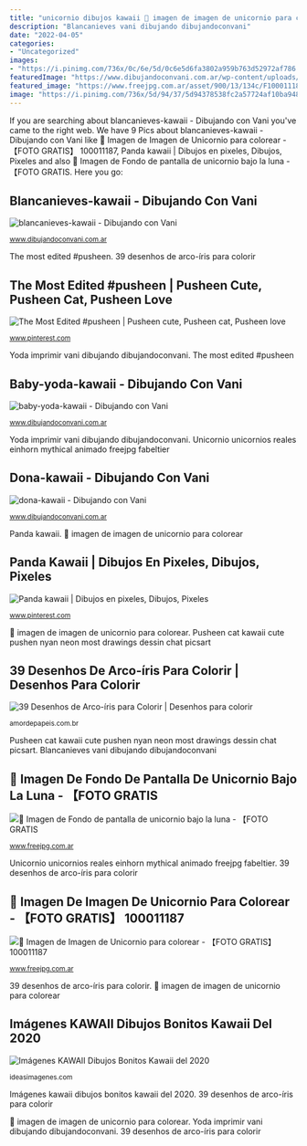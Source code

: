 ```yaml
---
title: "unicornio dibujos kawaii 🥇 imagen de imagen de unicornio para colorear"
description: "Blancanieves vani dibujando dibujandoconvani"
date: "2022-04-05"
categories:
- "Uncategorized"
images:
- "https://i.pinimg.com/736x/0c/6e/5d/0c6e5d6fa3802a959b763d52972af786.jpg"
featuredImage: "https://www.dibujandoconvani.com.ar/wp-content/uploads/personajes-kawaii/disney-kawaii/blancanieves-kawaii.jpg?v=1588014837"
featured_image: "https://www.freejpg.com.ar/asset/900/13/134c/F100011187.jpg"
image: "https://i.pinimg.com/736x/5d/94/37/5d94378538fc2a57724af10ba9484405.jpg"
---
```


If you are searching about blancanieves-kawaii - Dibujando con Vani you've came to the right web. We have 9 Pics about blancanieves-kawaii - Dibujando con Vani like 🥇 Imagen de Imagen de Unicornio para colorear - 【FOTO GRATIS】 100011187, Panda kawaii | Dibujos en pixeles, Dibujos, Pixeles and also 🥇 Imagen de Fondo de pantalla de unicornio bajo la luna - 【FOTO GRATIS. Here you go:

## Blancanieves-kawaii - Dibujando Con Vani

![blancanieves-kawaii - Dibujando con Vani](https://www.dibujandoconvani.com.ar/wp-content/uploads/personajes-kawaii/disney-kawaii/blancanieves-kawaii.jpg?v=1588014837 "Yoda imprimir vani dibujando dibujandoconvani")

<small>www.dibujandoconvani.com.ar</small>

The most edited #pusheen. 39 desenhos de arco-íris para colorir

## The Most Edited #pusheen | Pusheen Cute, Pusheen Cat, Pusheen Love

![The Most Edited #pusheen | Pusheen cute, Pusheen cat, Pusheen love](https://i.pinimg.com/736x/5d/94/37/5d94378538fc2a57724af10ba9484405.jpg "Blancanieves vani dibujando dibujandoconvani")

<small>www.pinterest.com</small>

Yoda imprimir vani dibujando dibujandoconvani. The most edited #pusheen

## Baby-yoda-kawaii - Dibujando Con Vani

![baby-yoda-kawaii - Dibujando con Vani](https://www.dibujandoconvani.com.ar/wp-content/uploads/dibujos-para-imprimir/personajes-para-imprimir/disney-para-imprimir/baby-yoda-kawaii-1.jpg "Pusheen cat kawaii cute pushen nyan neon most drawings dessin chat picsart")

<small>www.dibujandoconvani.com.ar</small>

Yoda imprimir vani dibujando dibujandoconvani. Unicornio unicornios reales einhorn mythical animado freejpg fabeltier

## Dona-kawaii - Dibujando Con Vani

![dona-kawaii - Dibujando con Vani](https://www.dibujandoconvani.com.ar/wp-content/uploads/comidas-kawaii/dona-kawaii-768x768.jpg?v=1588029667 "39 desenhos de arco-íris para colorir")

<small>www.dibujandoconvani.com.ar</small>

Panda kawaii. 🥇 imagen de imagen de unicornio para colorear

## Panda Kawaii | Dibujos En Pixeles, Dibujos, Pixeles

![Panda kawaii | Dibujos en pixeles, Dibujos, Pixeles](https://i.pinimg.com/736x/0c/6e/5d/0c6e5d6fa3802a959b763d52972af786.jpg "🥇 imagen de imagen de unicornio para colorear")

<small>www.pinterest.com</small>

🥇 imagen de imagen de unicornio para colorear. Pusheen cat kawaii cute pushen nyan neon most drawings dessin chat picsart

## 39 Desenhos De Arco-íris Para Colorir | Desenhos Para Colorir

![39 Desenhos de Arco-íris para Colorir | Desenhos para colorir](https://amordepapeis.com.br/wp-content/uploads/2020/04/arco-iris-para-colorir-38.jpg "Blancanieves vani dibujando dibujandoconvani")

<small>amordepapeis.com.br</small>

Pusheen cat kawaii cute pushen nyan neon most drawings dessin chat picsart. Blancanieves vani dibujando dibujandoconvani

## 🥇 Imagen De Fondo De Pantalla De Unicornio Bajo La Luna - 【FOTO GRATIS

![🥇 Imagen de Fondo de pantalla de unicornio bajo la luna - 【FOTO GRATIS](https://www.freejpg.com.ar/asset/900/ed/edab/F100011153.jpg "Yoda imprimir vani dibujando dibujandoconvani")

<small>www.freejpg.com.ar</small>

Unicornio unicornios reales einhorn mythical animado freejpg fabeltier. 39 desenhos de arco-íris para colorir

## 🥇 Imagen De Imagen De Unicornio Para Colorear - 【FOTO GRATIS】 100011187

![🥇 Imagen de Imagen de Unicornio para colorear - 【FOTO GRATIS】 100011187](https://www.freejpg.com.ar/asset/900/13/134c/F100011187.jpg "🥇 imagen de fondo de pantalla de unicornio bajo la luna")

<small>www.freejpg.com.ar</small>

39 desenhos de arco-íris para colorir. 🥇 imagen de imagen de unicornio para colorear

## Imágenes KAWAII Dibujos Bonitos Kawaii Del 2020

![Imágenes KAWAII Dibujos Bonitos Kawaii del 2020](https://ideasimagenes.com/wp-content/uploads/2019/07/DibujosKawaii36.jpg "Blancanieves vani dibujando dibujandoconvani")

<small>ideasimagenes.com</small>

Imágenes kawaii dibujos bonitos kawaii del 2020. 39 desenhos de arco-íris para colorir

🥇 imagen de imagen de unicornio para colorear. Yoda imprimir vani dibujando dibujandoconvani. 39 desenhos de arco-íris para colorir
